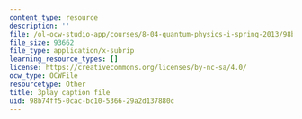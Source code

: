 ```yaml
---
content_type: resource
description: ''
file: /ol-ocw-studio-app/courses/8-04-quantum-physics-i-spring-2013/98b74ff50cacbc10536629a2d137880c_lMFgfqRZYoc.srt
file_size: 93662
file_type: application/x-subrip
learning_resource_types: []
license: https://creativecommons.org/licenses/by-nc-sa/4.0/
ocw_type: OCWFile
resourcetype: Other
title: 3play caption file
uid: 98b74ff5-0cac-bc10-5366-29a2d137880c
---
```

